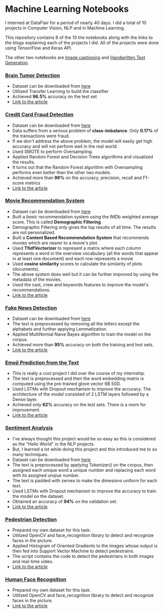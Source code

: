 # Machine Learning Notebooks
I interned at DataFlair for a period of nearly 40 days. I did a total of 10 projects in Computer Vision, NLP and in Machine Learning.

This repository contains 8 of the 10 the notebooks along with the links to the blogs explaining each of the projects I did. All of the projects were done using TensorFlow and Keras API.

The other two notebooks are [Image captioning](https://github.com/Jahnavi-Majji/Image-Caption-Generator) and [Handwritten Text Generation](https://github.com/Jahnavi-Majji/Handwritten-Characters-Generation-using-GANs/).

### [Brain Tumor Detection](https://github.com/Jahnavi-Majji/ML-Notebooks/blob/main/brain_tumor_detection.ipynb)
* Dataset can be downloaded from [here](https://www.kaggle.com/navoneel/brain-mri-images-for-brain-tumor-detection)
* Utilized Transfer Learning to build the classifier
* Achieved **96.5%** accuracy on the test set
* [Link to the article](https://data-flair.training/blogs/brain-tumor-classification-machine-learning/)

### [Credit Card Fraud Detection](https://github.com/Jahnavi-Majji/ML-Notebooks/blob/main/credit_card_fraud.ipynb)
* Dataset can be downloaded from [here](https://www.kaggle.com/mlg-ulb/creditcardfraud)
* Data suffers from a serious problem of **class-imbalance**. Only **0.17%** of the transactions were fraud.
* If we don't address the above problem, the model will easily get high accuracy and will not perform well in the real world.
* Used SMOTE to perform Oversampling.
* Applied Random Forest and Decision Trees algorithms and visualized the results.
* It turns out that the Random Forest algorithm with Oversampling performs even better than the other two models.
* Achieved more than **99%** on the accuracy, precision, recall and F1-score metrics
* [Link to the article](https://data-flair.training/blogs/credit-card-fraud-detection-python-machine-learning/)


### [Movie Recommendation System](https://github.com/Jahnavi-Majji/ML-Notebooks/blob/main/Movie%20Recommendation.ipynb)
* Dataset can be downloaded from [here](https://www.kaggle.com/tmdb/tmdb-movie-metadata)
* Built a *basic* recommendation system using the IMDb weighted average score. This is called **Demographic Filtering**
* Demographic Filtering only gives the top results of all time. The results are not personalized. 
* Built a **Content Based Recommendation System** that recommends movies which are nearer to a movie's plot.
* Used **TfidfVectorizer** to represent a matrix where each column represents a word in the overview vocabulary (all the words that appear in at least one document) and each row represents a movie
* Used **cosine similarity** scores to calculate the similarity of plots (documents).
* The above system does well but it can be further improved by using the metadata of the movies.
* Used the cast, crew and keywords features to improve the model's recommendations.
* [Link to the article](https://techvidvan.com/tutorials/movie-recommendation-system-python-machine-learning/)


### [Fake News Detection](https://github.com/Jahnavi-Majji/ML-Notebooks/blob/main/Fake%20News%20Detection.ipynb)
* Dataset can be downloaded from [here](https://www.kaggle.com/clmentbisaillon/fake-and-real-news-dataset)
* The text is preprocessed by removing all the letters except the alphabets and further applying Lemmatization.
* Applied MultiNomial Naive Bayes algorithm to train the model on the corpus.
* Achieved more than **95%** accuracy on both the training and test sets.
* [Link to the article](https://projectgurukul.org/fake-news-detection-project-python-machine-learning/)

### [Emoji Prediction from the Text](https://github.com/Jahnavi-Majji/ML-Notebooks/blob/main/Emoji%20Prediction.py)
* This is really a cool project I did over the course of my internship.
* The text is preprocessed and then the word embedding matrix is computed using the pre-trained glove vector 6B 50D.
* Used LSTMs with Dropout mechanism to improve the accuracy. The architecture of the model consisted of 2 LSTM layers followed by a Dense layer.
* Achieved only **62%** accuracy on the test sets. There is a room for improvement.
* [Link to the article](https://data-flair.training/blogs/emoji-prediction-deep-learning/)

### [Sentiment Analysis](https://github.com/Jahnavi-Majji/ML-Notebooks/blob/main/Sentiment%20Analysis.py)
* I've always thought this project would be so easy as this is considered as the "Hello World" in the NLP projects.
* But, I learned a lot while doing this project and this introduced me to so many techniques.
* Dataset can be downloaded from [here](https://www.kaggle.com/clmentbisaillon/fake-and-real-news-dataset)
* The text is preprocessed by applying Tokenizer() on the corpus, then assigned each unique word a unique number and replacing each word with its assigned unqiue number. 
* The text is padded with zeroes to make the dimesions uniform for each text.
* Used LSTMs with Dropout mechanism to improve the accuracy to train the model on the dataset.
* Obtained an accuracy of **94%** on the validation set.
* [Link to the article](https://techvidvan.com/tutorials/python-sentiment-analysis/)

### [Pedestrian Detection](https://github.com/Jahnavi-Majji/ML-Notebooks/blob/main/Pedestrain%20Detection.py)
* Prepared my own dataset for this task. 
* Utilized OpenCV and face_recognition library to detect and recognize faces in the picture.
* Applied Histogram of Oriented Gradients to the images whose output is then fed into Support Vector Machine to detect pedestrains.
* The script contains the code to detect the pedestrians in both images and real-time video.
* [Link to the article]()

### [Human Face Recognition](https://github.com/Jahnavi-Majji/ML-Notebooks/blob/main/Human%20Face%20Recognition.py)
* Prepared my own dataset for this task. 
* Utilized OpenCV and face_recognition library to detect and recognize faces in the picture.
* [Link to the article](https://data-flair.training/blogs/python-face-recognition)
